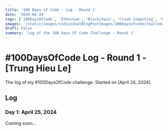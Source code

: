 ```yaml
---
title: '100 Days of Code - Log - Round 1'
date: '2024-04-24'
tags: ['100DaysOfCode', 'Ethereum', 'Blockchain', 'Cloud Computing', 'Rules', '100DaysOfCodeRules', "Solidity", "Golang", "AWS", "Remix", "Truffle", "Geth"]
images: '/static/images/individualBlogPostImages/100daysofcode/challenge-accepted.jpg'
draft: False
summary: 'Log of the 100 Days Of Code Challenge - Round 1'
---
```


# #100DaysOfCode Log - Round 1 - [Trung Hieu Le]
The log of my #100DaysOfCode challenge. Started on [April 24, 2024].

## Log
### Day 1: April 25, 2024
Coming soon...

[//]: # (**Today's Progress**: Spent time fixing CSS and figuring out how canvas works.)

[//]: # (**Thoughts:** Feels good to be back at coding.)

[//]: # (**Link to work:** [Pomodoro Clock App]&#40;https://github.com/Kallaway/pomodoro-clock/commit/f7590d1e8180bd63167b04494710f27d50b13890&#41;)